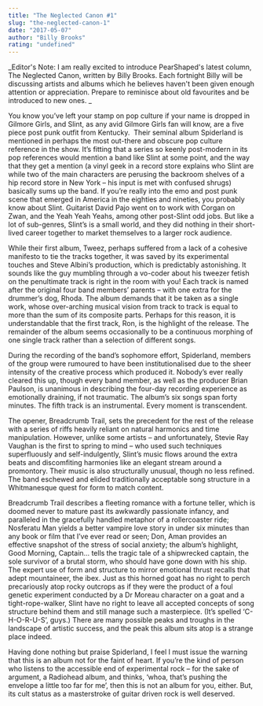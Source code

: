 ```yaml
---
title: "The Neglected Canon #1"
slug: "the-neglected-canon-1"
date: "2017-05-07"
author: "Billy Brooks"
rating: "undefined"
---
```


_Editor's Note: I am really excited to introduce PearShaped's latest column, The Neglected Canon, written by Billy Brooks. Each fortnight Billy will be discussing artists and albums which he believes haven't been given enough attention or appreciation. Prepare to reminisce about old favourites and be introduced to new ones. _

You know you’ve left your stamp on pop culture if your name is dropped in Gilmore Girls, and Slint, as any avid Gilmore Girls fan will know, are a five piece post punk outfit from Kentucky.  Their seminal album Spiderland is mentioned in perhaps the most out-there and obscure pop culture reference in the show. It’s fitting that a series so keenly post-modern in its pop references would mention a band like Slint at some point, and the way that they get a mention (a vinyl geek in a record store explains who Slint are while two of the main characters are perusing the backroom shelves of a hip record store in New York – his input is met with confused shrugs) basically sums up the band. If you’re really into the emo and post punk scene that emerged in America in the eighties and nineties, you probably know about Slint. Guitarist David Pajo went on to work with Corgan on Zwan, and the Yeah Yeah Yeahs, among other post-Slint odd jobs. But like a lot of sub-genres, Slint’s is a small world, and they did nothing in their short-lived career together to market themselves to a larger rock audience.

While their first album, Tweez, perhaps suffered from a lack of a cohesive manifesto to tie the tracks together, it was saved by its experimental touches and Steve Albini’s production, which is predictably astonishing. It sounds like the guy mumbling through a vo-coder about his tweezer fetish on the penultimate track is right in the room with you! Each track is named after the original four band members’ parents – with one extra for the drummer’s dog, Rhoda. The album demands that it be taken as a single work, whose over-arching musical vision from track to track is equal to more than the sum of its composite parts. Perhaps for this reason, it is understandable that the first track, Ron, is the highlight of the release. The remainder of the album seems occasionally to be a continuous morphing of one single track rather than a selection of different songs.

During the recording of the band’s sophomore effort, Spiderland, members of the group were rumoured to have been institutionalised due to the sheer intensity of the creative process which produced it. Nobody’s ever really cleared this up, though every band member, as well as the producer Brian Paulson, is unanimous in describing the four-day recording experience as emotionally draining, if not traumatic. The album’s six songs span forty minutes. The fifth track is an instrumental. Every moment is transcendent.

The opener, Breadcrumb Trail, sets the precedent for the rest of the release with a series of riffs heavily reliant on natural harmonics and time manipulation. However, unlike some artists – and unfortunately, Stevie Ray Vaughan is the first to spring to mind – who used such techniques superfluously and self-indulgently, Slint’s music flows around the extra beats and discomfiting harmonies like an elegant stream around a promontory. Their music is also structurally unusual, though no less refined. The band eschewed and elided traditionally acceptable song structure in a Whitmanesque quest for form to match content.

Breadcrumb Trail describes a fleeting romance with a fortune teller, which is doomed never to mature past its awkwardly passionate infancy, and paralleled in the gracefully handled metaphor of a rollercoaster ride; Nosferatu Man yields a better vampire love story in under six minutes than any book or film that I’ve ever read or seen; Don, Aman provides an effective snapshot of the stress of social anxiety; the album’s highlight, Good Morning, Captain… tells the tragic tale of a shipwrecked captain, the sole survivor of a brutal storm, who should have gone down with his ship. The expert use of form and structure to mirror emotional thrust recalls that adept mountaineer, the ibex. Just as this horned goat has no right to perch precariously atop rocky outcrops as if they were the product of a foul genetic experiment conducted by a Dr Moreau character on a goat and a tight-rope-walker, Slint have no right to leave all accepted concepts of song structure behind them and still manage such a masterpiece. (It’s spelled ‘C-H-O-R-U-S’, guys.) There are many possible peaks and troughs in the landscape of artistic success, and the peak this album sits atop is a strange place indeed.

Having done nothing but praise Spiderland, I feel I must issue the warning that this is an album not for the faint of heart. If you’re the kind of person who listens to the accessible end of experimental rock – for the sake of argument, a Radiohead album, and thinks, ‘whoa, that’s pushing the envelope a little too far for me’, then this is not an album for you, either. But, its cult status as a masterstroke of guitar driven rock is well deserved.
